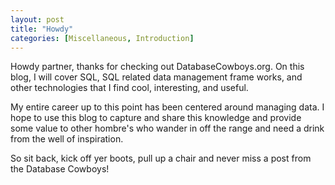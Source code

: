 ```yaml
---
layout: post
title: "Howdy"
categories: [Miscellaneous, Introduction]
---
```

Howdy partner, thanks for checking out DatabaseCowboys.org. On this blog, I will cover SQL, SQL related data management frame works, and other technologies that I find cool, interesting, and useful.

My entire career up to this point has been centered around managing data. I hope to use this blog to capture and share this knowledge and provide some value to other hombre's who wander in off the range and need a drink from the well of inspiration. 

So sit back, kick off yer boots, pull up a chair and never miss a post from the Database Cowboys!